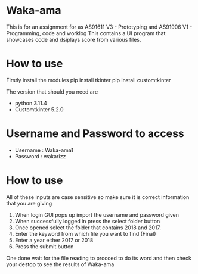 # Waka-ama
This is for an assignment for as AS91611 V3 - Prototyping and AS91906 V1 - Programming, code and worklog
This contains a UI program that showcases code and dsiplays score from various files.

# How to use

Firstly install the modules 
pip install tkinter
pip install customtkinter

The version that should you need are 
- python 3.11.4
- Customtkinter 5.2.0

# Username and Password to access

 - Username : Waka-ama1 
 - Password : wakarizz

# How to use
 All of these inputs are case sensitive so make sure it is correct information that you are giving
 
 1. When login GUI pops up import the username and password given
 2. When successfully logged in press the select folder button
 3. Once opened select the folder that contains 2018 and 2017.
 4. Enter the keyword from which file you want to find (Final)
 5. Enter a year either 2017 or 2018
 6. Press the submit button

One done wait for the file reading to procced to do its word and then check your destop to see the results of Waka-ama
